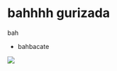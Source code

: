 # bahhhh gurizada 

bah

- bahbacate

 ![](https://media.tenor.com/xWorUluRD0oAAAAC/looking-around-searching.gif)
